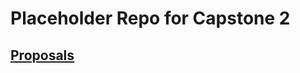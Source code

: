 # Placeholder Repo for Capstone 2
## [Proposals](https://github.com/bdotbull/capst2ne/tree/main/proposals)